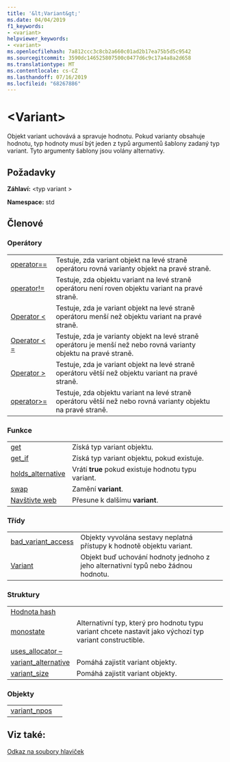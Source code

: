 ```yaml
---
title: '&lt;Variant&gt;'
ms.date: 04/04/2019
f1_keywords:
- <variant>
helpviewer_keywords:
- <variant>
ms.openlocfilehash: 7a812ccc3c8cb2a660c01ad2b17ea75b5d5c9542
ms.sourcegitcommit: 3590dc146525807500c0477d6c9c17a4a8a2d658
ms.translationtype: MT
ms.contentlocale: cs-CZ
ms.lasthandoff: 07/16/2019
ms.locfileid: "68267886"
---
```

# <a name="ltvariantgt"></a>&lt;Variant&gt;

Objekt variant uchovává a spravuje hodnotu. Pokud varianty obsahuje hodnotu, typ hodnoty musí být jeden z typů argumentů šablony zadaný typ variant. Tyto argumenty šablony jsou volány alternativy.

## <a name="requirements"></a>Požadavky

**Záhlaví:** \<typ variant >

**Namespace:** std

## <a name="members"></a>Členové

### <a name="operators"></a>Operátory

|||
|-|-|
|[operator==](../standard-library/forward-list-operators.md#op_eq_eq)|Testuje, zda variant objekt na levé straně operátoru rovná varianty objekt na pravé straně.|
|[operator!=](../standard-library/forward-list-operators.md#op_neq)|Testuje, zda objektu variant na levé straně operátoru není roven objektu variant na pravé straně.|
|[Operator <](../standard-library/forward-list-operators.md#op_lt)|Testuje, zda je variant objekt na levé straně operátoru menší než objektu variant na pravé straně.|
|[Operator < =](../standard-library/forward-list-operators.md#op_lt_eq)|Testuje, zda je varianty objekt na levé straně operátoru je menší než nebo rovná varianty objektu na pravé straně.|
|[Operator >](../standard-library/forward-list-operators.md#op_gt)|Testuje, zda je variant objekt na levé straně operátoru větší než objektu variant na pravé straně.|
|[operator>=](../standard-library/forward-list-operators.md#op_lt_eq)|Testuje, zda objektu variant na levé straně operátoru větší než nebo rovná varianty objektu na pravé straně.|

### <a name="functions"></a>Funkce

|||
|-|-|
|[get](../standard-library/variant-functions.md#get)|Získá typ variant objektu.|
|[get_if](../standard-library/variant-functions.md#get_if)|Získá typ variant objektu, pokud existuje.|
|[holds_alternative](../standard-library/variant-functions.md#holds_alternative)|Vrátí **true** pokud existuje hodnotu typu variant.|
|[swap](../standard-library/variant-functions.md#swap)|Zamění **variant**.|
|[Navštivte web](../standard-library/variant-functions.md#visit)|Přesune k dalšímu **variant**.|

### <a name="classes"></a>Třídy

|||
|-|-|
|[bad_variant_access](../standard-library/bad-variant-access-class.md)|Objekty vyvolána sestavy neplatná přístupy k hodnotě objektu variant.|
|[Variant](../standard-library/variant.md)|Objekt buď uchování hodnoty jednoho z jeho alternativní typů nebo žádnou hodnotu.|

### <a name="structs"></a>Struktury

|||
|-|-|
|[Hodnota hash](../standard-library/hash-structure.md)||
|[monostate](../standard-library/monostate-structure.md)|Alternativní typ, který pro hodnotu typu variant chcete nastavit jako výchozí typ variant constructible.|
|[uses_allocator –](../standard-library/uses-allocator-structure.md)||
|[variant_alternative](../standard-library/variant-alternative-structure.md)|Pomáhá zajistit variant objekty.|
|[variant_size](../standard-library/variant-size-structure.md)|Pomáhá zajistit variant objekty.|

### <a name="objects"></a>Objekty

|||
|-|-|
|[variant_npos](../standard-library/variant-functions.md#variant_npos)||

## <a name="see-also"></a>Viz také:

[Odkaz na soubory hlaviček](../standard-library/cpp-standard-library-header-files.md)
